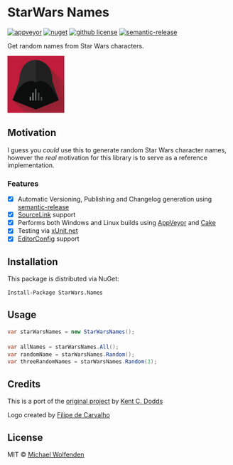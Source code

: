 # StarWars Names

[![appveyor](https://img.shields.io/appveyor/ci/michael-wolfenden/StarWarsNames.svg?style=flat?style=flat-square)](https://ci.appveyor.com/project/michael-wolfenden/StarWarsNames)
[![nuget](https://img.shields.io/nuget/v/StarWars.Names.svg?style=flat-square)](https://www.nuget.org/packages/StarWars.Names/)
[![github license](https://img.shields.io/github/license/michael-wolfenden/StarWarsNames.svg)](https://github.com/michael-wolfenden/StarWarsNames/blob/master/LICENSE)
[![semantic-release](https://img.shields.io/badge/%20%20%F0%9F%93%A6%F0%9F%9A%80-semantic--release-e10079.svg?style=flat-square)](https://github.com/semantic-release/semantic-release)

Get random names from Star Wars characters.

![starwars-names](assets/logo.png)

## Motivation
I guess you _could_ use this to generate random Star Wars character names, however the *real* motivation for this library is to serve as a reference implementation.

### Features

- [x] Automatic Versioning, Publishing and Changelog generation using [semantic-release](https://github.com/semantic-release/semantic-release)
- [x] [SourceLink](https://github.com/dotnet/sourcelink/) support
- [x] Performs both Windows and Linux builds using [AppVeyor](https://www.appveyor.com/) and [Cake](https://cakebuild.net/)
- [x] Testing via [xUnit.net](https://xunit.github.io/)
- [x] [EditorConfig](https://docs.microsoft.com/en-us/visualstudio/ide/create-portable-custom-editor-options) support

## Installation

This package is distributed via NuGet:

```
Install-Package StarWars.Names
```

## Usage
```csharp
var starWarsNames = new StarWarsNames();

var allNames = starWarsNames.All();
var randomName = starWarsNames.Random();
var threeRandomNames = starWarsNames.Random(3);
```

## Credits
This is a port of the [original project](https://github.com/kentcdodds/starwars-names) by [Kent C. Dodds](https://kentcdodds.com/)

Logo created by [Filipe de Carvalho](
https://www.behance.net/gallery/17998561/Star-Wars-Long-Shadow-Flat-Design-Icons)

## License
MIT © [Michael Wolfenden](https://michael-wolfenden.github.io/)
